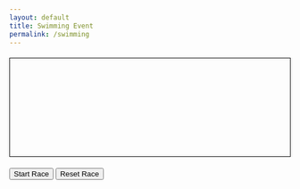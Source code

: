 ```yaml
---
layout: default
title: Swimming Event
permalink: /swimming
---
```


<html lang="en">
<head>
  <meta charset="UTF-8">
  <meta name="viewport" content="width=device-width, initial-scale=1.0">
  <style>
    canvas {
      border: 1px solid #000;
      display: block;
      margin: 20px auto;
    }
  </style>
  <title>Olympic Race Simulation</title>
</head>
<body>

<canvas id="raceCanvas" width="800" height="280"></canvas>
<button onclick="startRace()">Start Race</button>
<button onclick="resetRace()">Reset Race</button>

<div id="stats"></div>


<script>
  const canvas = document.getElementById('raceCanvas');
  const ctx = canvas.getContext('2d');

  // Runner objects with different speeds
  const runners = [
    { name: 'Bubble Sort', speed: 16, color: 'red', position: 0, lane: 1, done: false },
    { name: 'Insertion Sort', speed: 8, color: 'blue', position: 0, lane: 2, done: false },
    { name: 'Merge Sort', speed: 3, color: 'green', position: 0, lane: 3, done: false },
    { name: 'Quick Sort', speed: 3, color: 'yellow', position: 0, lane: 4, done: false },
    // Add more runners as needed
  ];

  // define stats element
  const statsElement = document.getElementById('stats');

  // Background image
  const backgroundImage = new Image();
  backgroundImage.src = 'https://github.com/Code-Demons/miniproject/assets/40652645/33f16454-fa1a-4e86-ab14-fb253ee790cc';

  function drawBackground() {
    ctx.drawImage(backgroundImage, -60, 0, canvas.width + 120, canvas.height);
  }

  function drawRunner(runner) {
    ctx.fillStyle = runner.color;
    ctx.fillRect(runner.position, 35*runner.lane + 5, 20, 20);
  }


  function updateStats() {
    let statsHTML = '<h3>Runner Stats</h3>';
    for (const runner of runners) {
      statsHTML += `<p>${runner.name} Speed: ${runner.speed}</p>`;
    }
    statsElement.innerHTML = statsHTML;
  }

  function update(timestamp) {
    ctx.clearRect(0, 0, canvas.width, canvas.height);
    drawBackground();

    for (const runner of runners) {
      if (runner.done == false){
        runner.position += runner.speed/3;     
      }
      if (runner.position >= canvas.width - 20) {
        runner.done = true
      }
      drawRunner(runner);
    }
    requestAnimationFrame(update);
    updateStats();
  }

  function startRace() {
    for (const runner of runners) {
      runner.done = false
    }
    update();
  }

  function resetRace() {
    for (const runner of runners) {
      runner.position = 0;
    }
    cancelAnimationFrame(update);
    // Clear the canvas after resetting
    ctx.clearRect(0, 0, canvas.width, canvas.height);
    drawBackground();
    updateStats();
  }

  // Start the race
  //update();
</script>

</body>
</html>

<!-- Bubble Sort Swimming Animation https://github.com/Code-Demons/miniproject/assets/40652645/4f043398-2031-464d-aefc-0ffc0ea0f689 -->
